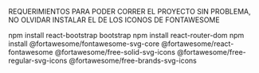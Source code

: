 REQUERIMIENTOS PARA PODER CORRER EL PROYECTO SIN PROBLEMA, NO OLVIDAR INSTALAR EL DE LOS ICONOS DE FONTAWESOME


npm install react-bootstrap bootstrap
npm install react-router-dom
npm install @fortawesome/fontawesome-svg-core @fortawesome/react-fontawesome @fortawesome/free-solid-svg-icons @fortawesome/free-regular-svg-icons @fortawesome/free-brands-svg-icons


